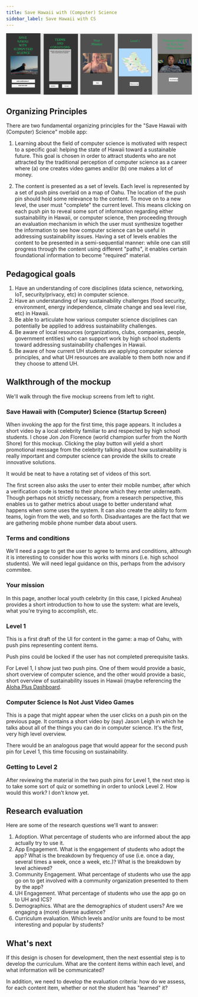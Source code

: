 ```yaml
---
title: Save Hawaii with (Computer) Science
sidebar_label: Save Hawaii with CS
---
```


![alt text](/img/mockups/save-hawaii.png 'Save Hawaii Mockup Pages')


## Organizing Principles

There are two fundamental organizing principles for the "Save Hawaii with (Computer) Science" mobile app:

  1. Learning about the field of computer science is motivated with respect to a specific goal: helping the state of Hawaii toward a sustainable future. This goal is chosen in order to attract students who are not attracted by the traditional perception of computer science as a career where (a) one creates video games and/or (b) one makes a lot of money.

  2. The content is presented as a set of levels. Each level is represented by a set of push pins overlaid on a map of Oahu. The location of the push pin should hold some relevance to the content. To move on to a new level, the user must "complete" the current level. This means clicking on each push pin to reveal some sort of information regarding either sustainability in Hawaii, or computer science, then proceeding through an evaluation mechanism in which the user must synthesize together the information to see how computer science can be useful in addressing sustainability issues. Having a set of levels enables the content to be presented in a semi-sequential manner: while one can still progress through the content using different "paths", it enables certain foundational information to become "required" material.

## Pedagogical goals

  1. Have an understanding of core disciplines (data science, networking, IoT, security/privacy, etc) in computer science.
  2. Have an understanding of key sustainability challenges (food security, environment, energy independence, climate change and sea level rise, etc) in Hawaii.
  3. Be able to articulate how various computer science disciplines can potentially be applied to address sustainability challenges.
  4. Be aware of local resources (organizations, clubs, companies, people, government entities) who can support work by high school students toward addressing sustainability challenges in Hawaii.
  5. Be aware of how current UH students are applying computer science principles, and what UH resources are available to them both now and if they choose to attend UH.

## Walkthrough of the mockup

We'll walk through the five mockup screens from left to right.

### Save Hawaii with (Computer) Science (Startup Screen)

When invoking the app for the first time, this page appears. It includes a short video by a local celebrity familiar to and respected by high school students. I chose Jon Jon Florence (world champion surfer from the North Shore) for this mockup.  Clicking the play button will yield a short promotional message from the celebrity talking about how sustainability is really important and computer science can provide the skills to create innovative solutions.

It would be neat to have a rotating set of videos of this sort.

The first screen also asks the user to enter their mobile number, after which a verification code is texted to their phone which they enter underneath.  Though perhaps not strictly necessary, from a research perspective, this enables us to gather metrics about usage to better understand what happens when some uses the system.  It can also create the ability to form teams, login from the web, and so forth. Disadvantages are the fact that we are gathering mobile phone number data about users.

### Terms and conditions

We'll need a page to get the user to agree to terms and conditions, although it is interesting to consider how this works with minors (i.e. high school students). We will need legal guidance on this, perhaps from the advisory commitee.

### Your mission

In this page, another local youth celebrity (in this case, I picked Anuhea) provides a short introduction to how to use the system: what are levels, what you're trying to accomplish, etc.

### Level 1

This is a first draft of the UI for content in the game: a map of Oahu, with push pins representing content items.

Push pins could be locked if the user has not completed prerequisite tasks.

For Level 1, I show just two push pins. One of them would provide a basic, short overview of computer science, and the other would provide a basic, short overview of sustainability issues in Hawaii (maybe referencing the [Aloha Plus Dashboard](https://aloha-challenge.hawaiigreengrowth.org/dashboard/).

### Computer Science Is Not Just Video Games

This is a page that might appear when the user clicks on a push pin on the previous page. It contains a short video by (say) Jason Leigh in which he talks about all of the things you can do in computer science. It's the first, very high level overview.

There would be an analogous page that would appear for the second push pin for Level 1, this time focusing on sustainability.

### Getting to Level 2

After reviewing the material in the two push pins for Level 1, the next step is to take some sort of quiz or something in order to unlock Level 2.  How would this work? I don't know yet. 

## Research evaluation

Here are some of the research questions we'll want to answer:

  1. Adoption. What percentage of students who are informed about the app actually try to use it.
  2. App Engagement.  What is the engagement of students who adopt the app?  What is the breakdown by frequency of use (i.e. once a day, several times a week, once a week, etc.)? What is the breakdown by level achieved?
  3. Community Engagement.  What percentage of students who use the app go on to get involved with a community organization presented to them by the app?
  4. UH Engagement. What percentage of students who use the app go on to UH and ICS?
  5. Demographics. What are the demographics of student users? Are we engaging a (more) diverse audience?
  6. Curriculum evaluation. Which levels and/or units are found to be most interesting and popular by students?

## What's next

If this design is chosen for development, then the next essential step is to develop the curriculum. What are the content items within each level, and what information will be communicated?

In addition, we need to develop the evaluation criteria: how do we assess, for each content item, whether or not the student has "learned" it?






